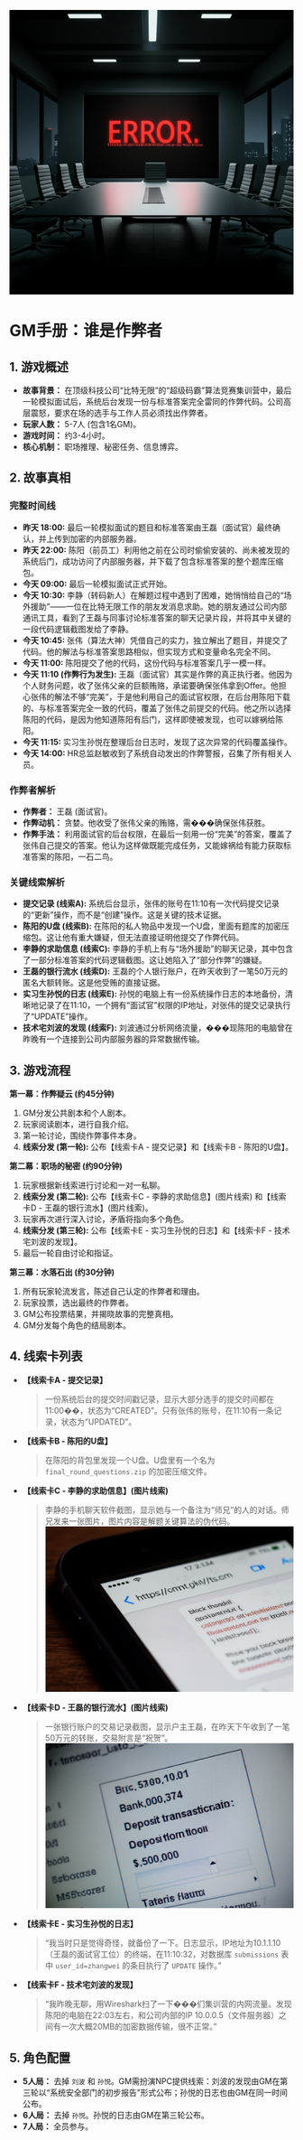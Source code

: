 ![GM Manual Cover](./images/gm_cover_coder.png)


# GM手册：谁是作弊者

## 1. 游戏概述

*   **故事背景：** 在顶级科技公司“比特无限”的“超级码霸”算法竞赛集训营中，最后一轮模拟面试后，系统后台发现一份与标准答案完全雷同的作弊代码。公司高层震怒，要求在场的选手与工作人员必须找出作弊者。
*   **玩家人数：** 5-7人 (包含1名GM)。
*   **游戏时间：** 约3-4小时。
*   **核心机制：** 职场推理、秘密任务、信息博弈。

## 2. 故事真相

### 完整时间线

*   **昨天 18:00:** 最后一轮模拟面试的题目和标准答案由王磊（面试官）最终确认，并上传到加密的内部服务器。
*   **昨天 22:00:** 陈阳（前员工）利用他之前在公司时偷偷安装的、尚未被发现的系统后门，成功访问了内部服务器，并下载了包含标准答案的整个题库压缩包。
*   **今天 09:00:** 最后一轮模拟面试正式开始。
*   **今天 10:30:** 李静（转码新人）在解题过程中遇到了困难，她悄悄给自己的“场外援助”——一位在比特无限工作的朋友发消息求助。她的朋友通过公司内部通讯工具，看到了王磊与同事讨论标准答案的聊天记录片段，并将其中关键的一段代码逻辑截图发给了李静。
*   **今天 10:45:** 张伟（算法大神）凭借自己的实力，独立解出了题目，并提交了代码。他的解法与标准答案思路相似，但实现方式和变量命名完全不同。
*   **今天 11:00:** 陈阳提交了他的代码，这份代码与标准答案几乎一模一样。
*   **今天 11:10 (作弊行为发生):** 王磊（面试官）其实是作弊的真正执行者。他因为个人财务问题，收了张伟父亲的巨额贿赂，承诺要确保张伟拿到Offer。他担心张伟的解法不够“完美”，于是他利用自己的面试官权限，在后台用陈阳下载的、与标准答案完全一致的代码，覆盖了张伟之前提交的代码。他之所以选择陈阳的代码，是因为他知道陈阳有后门，这样即使被发现，也可以嫁祸给陈阳。
*   **今天 11:15:** 实习生孙悦在整理后台日志时，发现了这次异常的代码覆盖操作。
*   **今天 14:00:** HR总监赵敏收到了系统自动发出的作弊警报，召集了所有相关人员。

### 作弊者解析

*   **作弊者：** 王磊 (面试官)。
*   **作弊动机：** 贪婪。他收受了张伟父亲的贿赂，需���确保张伟获胜。
*   **作弊手法：** 利用面试官的后台权限，在最后一刻用一份“完美”的答案，覆盖了张伟自己提交的答案。他认为这样做既能完成任务，又能嫁祸给有能力获取标准答案的陈阳，一石二鸟。

### 关键线索解析

*   **提交记录 (线索A):** 系统后台显示，张伟的账号在11:10有一次代码提交记录的“更新”操作，而不是“创建”操作。这是关键的技术证据。
*   **陈阳的U盘 (线索B):** 在陈阳的私人物品中发现一个U盘，里面有题库的加密压缩包。这让他有重大嫌疑，但无法直接证明他提交了作弊代码。
*   **李静的求助信息 (线索C):** 李静的手机上有与“场外援助”的聊天记录，其中包含了一部分标准答案的代码逻辑截图。这让她陷入了“部分作弊”的嫌疑。
*   **王磊的银行流水 (线索D):** 王磊的个人银行账户，在昨天收到了一笔50万元的匿名大额转账。这是他受贿的直接证据。
*   **实习生孙悦的日志 (线索E):** 孙悦的电脑上有一份系统操作日志的本地备份，清晰地记录了在11:10，一个拥有“面试官”权限的IP地址，对张伟的提交记录执行了“UPDATE”操作。
*   **技术宅刘波的发现 (线索F):** 刘波通过分析网络流量，���现陈阳的电脑曾在昨晚有一个连接到公司内部服务器的异常数据传输。

## 3. 游戏流程

**第一幕：作弊疑云 (约45分钟)**
1.  GM分发公共剧本和个人剧本。
2.  玩家阅读剧本，进行自我介绍。
3.  第一轮讨论，围绕作弊事件本身。
4.  **线索分发 (第一轮):** 公布【线索卡A - 提交记录】和【线索卡B - 陈阳的U盘】。

**第二幕：职场的秘密 (约90分钟)**
1.  玩家根据新线索进行讨论和一对一私聊。
2.  **线索分发 (第二轮):** 公布【线索卡C - 李静的求助信息】(图片线索) 和【线索卡D - 王磊的银行流水】(图片线索)。
3.  玩家再次进行深入讨论，矛盾将指向多个角色。
4.  **线索分发 (第三轮):** 公布【线索卡E - 实习生孙悦的日志】和【线索卡F - 技术宅刘波的发现】。
5.  最后一轮自由讨论和指证。

**第三幕：水落石出 (约30分钟)**
1.  所有玩家轮流发言，陈述自己认定的作弊者和理由。
2.  玩家投票，选出最终的作弊者。
3.  GM公布投票结果，并揭晓故事的完整真相。
4.  GM分发每个角色的结局剧本。

## 4. 线索卡列表

*   **【线索卡A - 提交记录】**
    > 一份系统后台的提交时间戳记录，显示大部分选手的提交时间都在11:00��，状态为“CREATED”。只有张伟的账号，在11:10有一条记录，状态为“UPDATED”。
*   **【线索卡B - 陈阳的U盘】**
    > 在陈阳的背包里发现一个U盘。U盘里有一个名为 `final_round_questions.zip` 的加密压缩文件。
*   **【线索卡C - 李静的求助信息】(图片线索)**
    > 李静的手机聊天软件截图，显示她与一个备注为“师兄”的人的对话。师兄发来一张图片，图片内容是解题关键算法的伪代码。
    > **![Clue: Chat Screenshot](./images/clue_chat_screenshot.png)**
*   **【线索卡D - 王磊的银行流水】(图片线索)**
    > 一张银行账户的交易记录截图，显示户主王磊，在昨天下午收到了一笔50万元的转账，交易附言是“祝贺”。
    > **![Clue: Bank Transfer](./images/clue_bank_transfer.png)**
*   **【线索卡E - 实习生孙悦的日志】**
    > “我当时只是觉得奇怪，就备份了一下。日志显示，IP地址为10.1.1.10（王磊的面试官工位）的终端，在11:10:32，对数据库 `submissions` 表中 `user_id=zhangwei` 的条目执行了 `UPDATE` 操作。”
*   **【线索卡F - 技术宅刘波的发现】**
    > “我昨晚无聊，用Wireshark扫了一下���们集训营的内网流量。发现陈阳的电脑在22:03左右，和公司内部的IP 10.0.0.5（文件服务器）之间有一次大概20MB的加密数据传输，很不正常。”

## 5. 角色配置

*   **5人局：** 去掉 `刘波` 和 `孙悦`。GM需扮演NPC提供线索：刘波的发现由GM在第三轮以“系统安全部门的初步报告”形式公布；孙悦的日志也由GM在同一时间公布。
*   **6人局：** 去掉 `孙悦`。孙悦的日志由GM在第三轮公布。
*   **7人局：** 全员参与。
